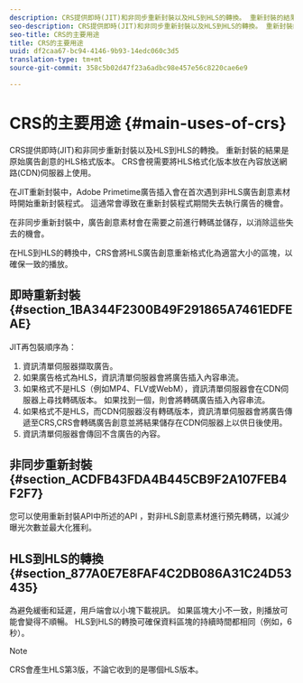 ```yaml
---
description: CRS提供即時(JIT)和非同步重新封裝以及HLS到HLS的轉換。 重新封裝的結果是原始廣告創意的HLS格式版本。 CRS會視需要將HLS格式化版本放在內容放送網路(CDN)伺服器上使用。
seo-description: CRS提供即時(JIT)和非同步重新封裝以及HLS到HLS的轉換。 重新封裝的結果是原始廣告創意的HLS格式版本。 CRS會視需要將HLS格式化版本放在內容放送網路(CDN)伺服器上使用。
seo-title: CRS的主要用途
title: CRS的主要用途
uuid: df2caa67-bc94-4146-9b93-14edc060c3d5
translation-type: tm+mt
source-git-commit: 358c5b02d47f23a6adbc98e457e56c8220cae6e9

---
```



# CRS的主要用途 {#main-uses-of-crs}

CRS提供即時(JIT)和非同步重新封裝以及HLS到HLS的轉換。 重新封裝的結果是原始廣告創意的HLS格式版本。 CRS會視需要將HLS格式化版本放在內容放送網路(CDN)伺服器上使用。

在JIT重新封裝中，Adobe Primetime廣告插入會在首次遇到非HLS廣告創意素材時開始重新封裝程式。 這通常會導致在重新封裝程式期間失去執行廣告的機會。

在非同步重新封裝中，廣告創意素材會在需要之前進行轉碼並儲存，以消除這些失去的機會。

在HLS到HLS的轉換中，CRS會將HLS廣告創意重新格式化為適當大小的區塊，以確保一致的播放。

## 即時重新封裝 {#section_1BA344F2300B49F291865A7461EDFEAE}

JIT再包裝順序為：

1. 資訊清單伺服器擷取廣告。
1. 如果廣告格式為HLS，資訊清單伺服器會將廣告插入內容串流。
1. 如果格式不是HLS（例如MP4、FLV或WebM），資訊清單伺服器會在CDN伺服器上尋找轉碼版本。 如果找到一個，則會將轉碼廣告插入內容串流。
1. 如果格式不是HLS，而CDN伺服器沒有轉碼版本，資訊清單伺服器會將廣告傳遞至CRS,CRS會轉碼廣告創意並將結果儲存在CDN伺服器上以供日後使用。
1. 資訊清單伺服器會傳回不含廣告的內容。

## 非同步重新封裝 {#section_ACDFB43FDA4B445CB9F2A107FEB4F2F7}

您可以使用重新封裝API中所述的API [](../creative-repackaging-service/api-repackage.md) ，對非HLS創意素材進行預先轉碼，以減少曝光次數並最大化獲利。

## HLS到HLS的轉換 {#section_877A0E7E8FAF4C2DB086A31C24D53435}

為避免緩衝和延遲，用戶端會以小塊下載視訊。 如果區塊大小不一致，則播放可能會變得不順暢。 HLS到HLS的轉換可確保資料區塊的持續時間都相同（例如，6秒）。

>[!NOTE]
>
>CRS會產生HLS第3版，不論它收到的是哪個HLS版本。